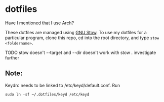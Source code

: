 # dotfiles

Have I mentioned that I use Arch?

These dotfiles are managed using [GNU Stow](https://www.gnu.org/software/stow/). 
To use my dotfiles for a particular program, clone this repo, cd into the root
directory, and type `stow <foldername>`.

TODO 
stow doesn't --target and --dir doesn't work with stow . investigate further


## Note:

Keydrc needs to be linked to /etc/keyd/default.conf. Run

`sudo ln -sf ~/.dotfiles/keyd /etc/keyd`
